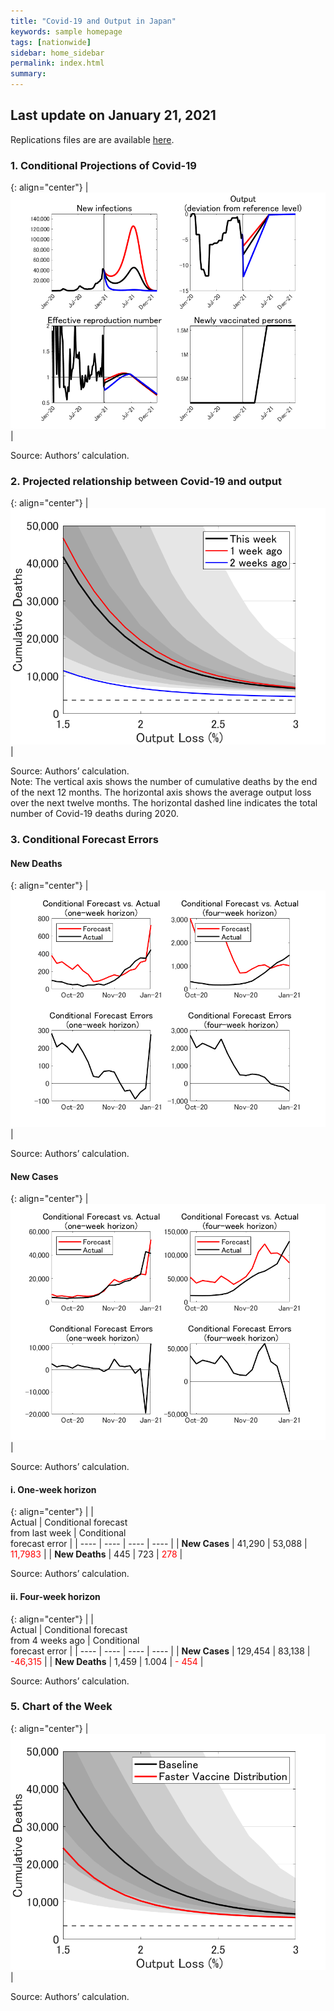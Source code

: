 ```yaml
---
title: "Covid-19 and Output in Japan"
keywords: sample homepage
tags: [nationwide]
sidebar: home_sidebar
permalink: index.html
summary:
---
```


## Last update on January 21, 2021

Replications files are are available [here](https://github.com/Covid19OutputJapan/Covid19OutputJapan.github.io/tree/main/_archives/).

### 1. Conditional Projections of Covid-19

{: align="center"}
|![Projection](./images/20210120/VariablesProjection.png)|

Source: Authors’ calculation.

### 2. Projected relationship between Covid-19 and output

{: align="center"}
|![TradeoffUB](./images/20210120/BaselineTradeoffUBp.png)|

Source: Authors’ calculation.<br> Note: The vertical axis shows the number of cumulative deaths by the end of the next 12 months. The horizontal axis shows the average output loss over the next twelve months. The horizontal dashed line indicates the total number of Covid-19 deaths during 2020.

### 3. Conditional Forecast Errors

#### New Deaths

{: align="center"}
|![ForecastErrorsD](./images/20210120/ForecastErrorsD.png)|

Source: Authors’ calculation.

#### New Cases

{: align="center"}
|![ForecastErrorsN](./images/20210120/ForecastErrorsN.png)|

Source: Authors’ calculation.

#### i. One-week horizon

{: align="center"}
|    | <br>Actual | Conditional forecast<br> from last week | Conditional<br>forecast error |
| ---- | ---- | ---- | ---- |
| **New Cases** |  41,290  |  53,088  | <span style="color: red; ">11,7983</span> |
| **New Deaths** |  445  |  723  | <span style="color: red; ">278</span> |

Source: Authors’ calculation.

#### ii. Four-week horizon

{: align="center"}
|    | <br>Actual | Conditional forecast<br> from 4 weeks ago | Conditional<br>forecast error |
| ---- | ---- | ---- | ---- |
| **New Cases** |  129,454  |  83,138  | <span style="color: red; ">-46,315</span> |
| **New Deaths** |  1,459  |    1.004  | <span style="color: red; ">- 454</span> |

Source: Authors’ calculation.

### 5. Chart of the Week

{: align="center"}
|![TradeoffUB](./images/20210120/ChartOfTheWeek.png)|

Source: Authors’ calculation.
